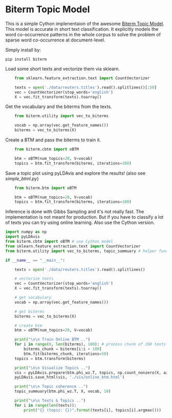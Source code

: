 # Biterm Topic Model

This is a simple Cython implenentaion of the awesome
[Biterm Topic Model](http://citeseerx.ist.psu.edu/viewdoc/download?doi=10.1.1.402.4032&rep=rep1&type=pdf).
This model is accurate in short text classification.
It explicitly models the word co-occurrence patterns in the whole corpus to solve the problem of sparse word co-occurrence at document-level.

Simply install by:
```
pip install biterm
```

Load some short texts and vectorize them via sklearn.

```python
    from sklearn.feature_extraction.text import CountVectorizer

    texts = open('./data/reuters.titles').read().splitlines()[:50]
    vec = CountVectorizer(stop_words='english')
    X = vec.fit_transform(texts).toarray()
```
Get the vocabulary and the biterms from the texts.
```python
    from biterm.utility import vec_to_biterms

    vocab = np.array(vec.get_feature_names())
    biterms = vec_to_biterms(X)
```
Create a BTM and pass the biterms to train it.
```python
    from biterm.cbtm import oBTM

    btm = oBTM(num_topics=20, V=vocab)
    topics = btm.fit_transform(biterms, iterations=100)
```
Save a topic plot using pyLDAvis and explore the results! (also see *simple_btml.py*)
```python
    from biterm.btm import oBTM

    btm = oBTM(num_topics=20, V=vocab)
    topics = btm.fit_transform(biterms, iterations=100)
```

Inference is done with Gibbs Sampling and it's not really fast. The implementation is not meant for production.
But if you have to classify a lot of texts you can try using online learning. Also use the Cython version.
```python
import numpy as np
import pyLDAvis
from biterm.cbtm import oBTM # use Cython model
from sklearn.feature_extraction.text import CountVectorizer
from biterm.utility import vec_to_biterms, topic_summuary # helper functions

if __name__ == "__main__":

    texts = open('./data/reuters.titles').read().splitlines()

    # vectorize texts
    vec = CountVectorizer(stop_words='english')
    X = vec.fit_transform(texts).toarray()

    # get vocabulary
    vocab = np.array(vec.get_feature_names())

    # get biterms
    biterms = vec_to_biterms(X)

    # create btm
    btm = oBTM(num_topics=20, V=vocab)

    print("\n\n Train Online BTM ..")
    for i in range(0, len(biterms), 100): # prozess chunk of 200 texts
        biterms_chunk = biterms[i:i + 100]
        btm.fit(biterms_chunk, iterations=50)
    topics = btm.transform(biterms)

    print("\n\n Visualize Topics ..")
    vis = pyLDAvis.prepare(btm.phi_wz.T, topics, np.count_nonzero(X, axis=1), vocab, np.sum(X, axis=0))
    pyLDAvis.save_html(vis, './vis/online_btm.html')

    print("\n\n Topic coherence ..")
    topic_summuary(btm.phi_wz.T, X, vocab, 10)

    print("\n\n Texts & Topics ..")
    for i in range(len(texts)):
        print("{} (topic: {})".format(texts[i], topics[i].argmax()))
```